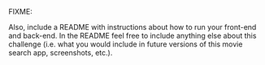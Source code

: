 FIXME:

Also, include a README with instructions about how to run your front-end and back-end. In the README feel free to include anything else about this challenge (i.e. what you would include in future versions of this movie search app, screenshots, etc.). 
